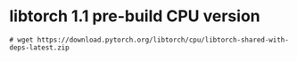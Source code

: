 # libtorch 1.1 pre-build CPU version

    # wget https://download.pytorch.org/libtorch/cpu/libtorch-shared-with-deps-latest.zip


